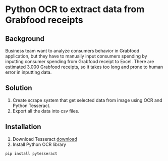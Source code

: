 # Python OCR to extract data from Grabfood receipts
## Background
Business team want to analyze consumers behavior in Grabfood application, but they have to manually input consumers spending by inputting consumer spending from Grabfood receipt to Excel. There are estimated 3,000 Grabfood receipts, so it takes too long and prone to human error in inputting data.
## Solution
1. Create scrape system that get selected data from image using OCR and Python Tesseract.
2. Export all the data into csv files.
## Installation
1. Download Tesseract [download](https://github.com/tesseract-ocr/tessdoc#binaries) <br>
2. Install Python OCR library
````
pip install pytesseract
````
